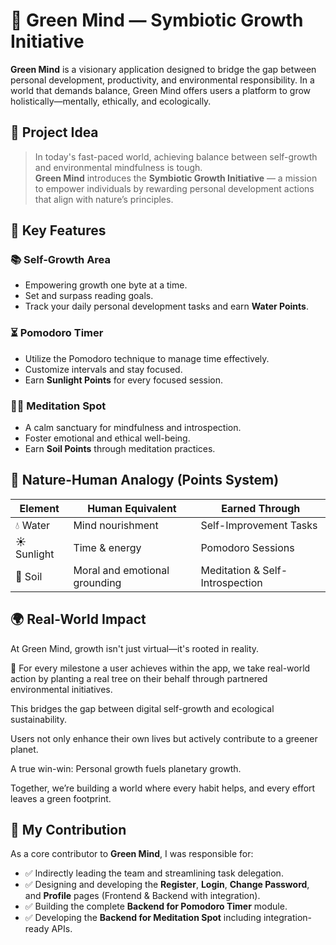 # 🌿 Green Mind — Symbiotic Growth Initiative

**Green Mind** is a visionary application designed to bridge the gap between personal development, productivity, and environmental responsibility. In a world that demands balance, Green Mind offers users a platform to grow holistically—mentally, ethically, and ecologically.

## 🚀 Project Idea

> In today's fast-paced world, achieving balance between self-growth and environmental mindfulness is tough.  
> **Green Mind** introduces the **Symbiotic Growth Initiative** — a mission to empower individuals by rewarding personal development actions that align with nature’s principles.

## 🌟 Key Features

### 📚 Self-Growth Area
- Empowering growth one byte at a time.
- Set and surpass reading goals.
- Track your daily personal development tasks and earn **Water Points**.

### ⏳ Pomodoro Timer
- Utilize the Pomodoro technique to manage time effectively.
- Customize intervals and stay focused.
- Earn **Sunlight Points** for every focused session.

### 🧘‍♀️ Meditation Spot
- A calm sanctuary for mindfulness and introspection.
- Foster emotional and ethical well-being.
- Earn **Soil Points** through meditation practices.

## 🌱 Nature-Human Analogy (Points System)

| Element       | Human Equivalent                    | Earned Through                |
|---------------|-------------------------------------|-------------------------------|
| 💧 Water      | Mind nourishment                    | Self-Improvement Tasks        |
| ☀️ Sunlight   | Time & energy                       | Pomodoro Sessions             |
| 🌱 Soil       | Moral and emotional grounding       | Meditation & Self-Introspection |

## 🌍 Real-World Impact
At Green Mind, growth isn't just virtual—it's rooted in reality.

🌳 For every milestone a user achieves within the app, we take real-world action by planting a real tree on their behalf through partnered environmental initiatives.

This bridges the gap between digital self-growth and ecological sustainability.

Users not only enhance their own lives but actively contribute to a greener planet.

A true win-win: Personal growth fuels planetary growth.

Together, we’re building a world where every habit helps, and every effort leaves a green footprint.

## 👥 My Contribution

As a core contributor to **Green Mind**, I was responsible for:

- ✅ Indirectly leading the team and streamlining task delegation.
- ✅ Designing and developing the **Register**, **Login**, **Change Password**, and **Profile** pages (Frontend & Backend with integration).
- ✅ Building the complete **Backend for Pomodoro Timer** module.
- ✅ Developing the **Backend for Meditation Spot** including integration-ready APIs.
